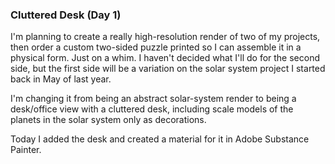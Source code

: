 ### Cluttered Desk (Day 1)

I'm planning to create a really high-resolution render of two of my projects, then order
a custom two-sided puzzle printed so I can assemble it in a physical form. Just on a whim.
I haven't decided what I'll do for the second side, but the first side will be a variation
on the solar system project I started back in May of last year.

I'm changing it from being an abstract solar-system render to being a desk/office view
with a cluttered desk, including scale models of the planets in the solar system only as
decorations.

Today I added the desk and created a material for it in Adobe Substance Painter.
